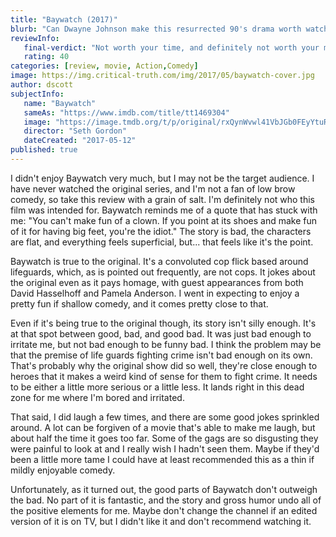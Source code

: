 ```yaml
---
title: "Baywatch (2017)"
blurb: "Can Dwayne Johnson make this resurrected 90's drama worth watching?"
reviewInfo:
   final-verdict: "Not worth your time, and definitely not worth your money."
   rating: 40
categories: [review, movie, Action,Comedy]
image: https://img.critical-truth.com/img/2017/05/baywatch-cover.jpg
author: dscott
subjectInfo:
   name: "Baywatch"
   sameAs: "https://www.imdb.com/title/tt1469304"
   image: "https://image.tmdb.org/t/p/original/rxQynWvwl41VbJGb0FEyYtuRwS2.jpg"
   director: "Seth Gordon"
   dateCreated: "2017-05-12"
published: true
---
```



I didn't enjoy Baywatch very much, but I may not be the target audience. I have never watched the original series, and I'm not a fan of low brow comedy, so take this review with a grain of salt. I'm definitely not who this film was intended for. Baywatch reminds me of a quote that has stuck with me: "You can't make fun of a clown. If you point at its shoes and make fun of it for having big feet, you're the idiot." The story is bad, the characters are flat, and everything feels superficial, but... that feels like it's the point.

Baywatch is true to the original. It's a convoluted cop flick based around lifeguards, which, as is pointed out frequently, are not cops. It jokes about the original even as it pays homage, with guest appearances from both David Hasselhoff and Pamela Anderson. I went in expecting to enjoy a pretty fun if shallow comedy, and it comes pretty close to that.

Even if it's being true to the original though, its story isn't silly enough. It's at that spot between good, bad, and good bad. It was just bad enough to irritate me, but not bad enough to be funny bad. I think the problem may be that the premise of life guards fighting crime isn't bad enough on its own. That's probably why the original show did so well, they're close enough to heroes that it makes a weird kind of sense for them to fight crime. It needs to be either a little more serious or a little less. It lands right in this dead zone for me where I'm bored and irritated.

That said, I did laugh a few times, and there are some good jokes sprinkled around. A lot can be forgiven of a movie that's able to make me laugh, but about half the time it goes too far. Some of the gags are so disgusting they were painful to look at and I really wish I hadn't seen them. Maybe if they'd been a little more tame I could have at least recommended this as a thin if mildly enjoyable comedy.

Unfortunately, as it turned out, the good parts of Baywatch don't outweigh the bad. No part of it is fantastic, and the story and gross humor undo all of the positive elements for me. Maybe don't change the channel if an edited version of it is on TV, but I didn't like it and don't recommend watching it.